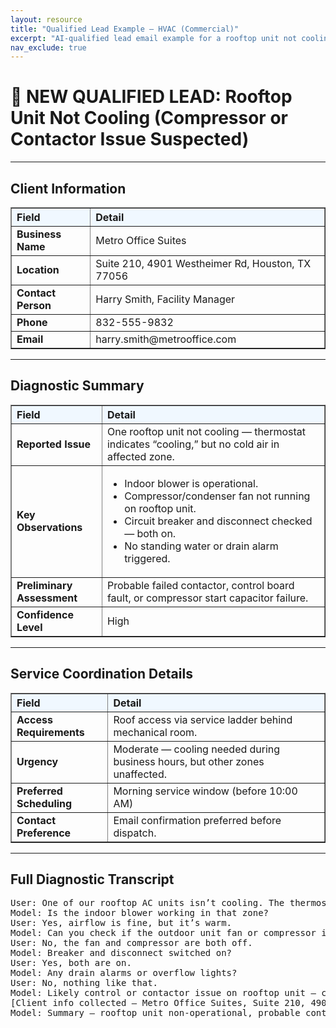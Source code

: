 ```yaml
---
layout: resource
title: "Qualified Lead Example – HVAC (Commercial)"
excerpt: "AI-qualified lead email example for a rooftop unit not cooling in an office suite—showing structured intake, diagnosis, and transcript."
nav_exclude: true
---
```


# 📧 NEW QUALIFIED LEAD: Rooftop Unit Not Cooling (Compressor or Contactor Issue Suspected)

---

## Client Information

<table border="1" cellpadding="8" cellspacing="0" style="border-collapse: collapse; width: 100%;">
  <tr style="background-color: #f0f8ff;">
    <th style="text-align: left;">Field</th>
    <th style="text-align: left;">Detail</th>
  </tr>
  <tr><td><strong>Business Name</strong></td><td>Metro Office Suites</td></tr>
  <tr><td><strong>Location</strong></td><td>Suite 210, 4901 Westheimer Rd, Houston, TX 77056</td></tr>
  <tr><td><strong>Contact Person</strong></td><td>Harry Smith, Facility Manager</td></tr>
  <tr><td><strong>Phone</strong></td><td>832-555-9832</td></tr>
  <tr><td><strong>Email</strong></td><td>harry.smith@metrooffice.com</td></tr>
</table>

---

## Diagnostic Summary

<table border="1" cellpadding="8" cellspacing="0" style="border-collapse: collapse; width: 100%;">
  <tr style="background-color: #f0f8ff;">
    <th style="text-align: left;">Field</th>
    <th style="text-align: left;">Detail</th>
  </tr>
  <tr><td><strong>Reported Issue</strong></td><td>One rooftop unit not cooling — thermostat indicates “cooling,” but no cold air in affected zone.</td></tr>
  <tr><td><strong>Key Observations</strong></td><td>
    <ul>
      <li>Indoor blower is operational.</li>
      <li>Compressor/condenser fan not running on rooftop unit.</li>
      <li>Circuit breaker and disconnect checked — both on.</li>
      <li>No standing water or drain alarm triggered.</li>
    </ul>
  </td></tr>
  <tr><td><strong>Preliminary Assessment</strong></td><td>Probable failed contactor, control board fault, or compressor start capacitor failure.</td></tr>
  <tr><td><strong>Confidence Level</strong></td><td>High</td></tr>
</table>

---

## Service Coordination Details

<table border="1" cellpadding="8" cellspacing="0" style="border-collapse: collapse; width: 100%;">
  <tr style="background-color: #f0f8ff;">
    <th style="text-align: left;">Field</th>
    <th style="text-align: left;">Detail</th>
  </tr>
  <tr><td><strong>Access Requirements</strong></td><td>Roof access via service ladder behind mechanical room.</td></tr>
  <tr><td><strong>Urgency</strong></td><td>Moderate — cooling needed during business hours, but other zones unaffected.</td></tr>
  <tr><td><strong>Preferred Scheduling</strong></td><td>Morning service window (before 10:00 AM)</td></tr>
  <tr><td><strong>Contact Preference</strong></td><td>Email confirmation preferred before dispatch.</td></tr>
</table>

---

## Full Diagnostic Transcript
<pre>
User: One of our rooftop AC units isn’t cooling. The thermostat shows “cooling,” but no cold air.
Model: Is the indoor blower working in that zone?
User: Yes, airflow is fine, but it’s warm.
Model: Can you check if the outdoor unit fan or compressor is running on the roof?
User: No, the fan and compressor are both off.
Model: Breaker and disconnect switched on?
User: Yes, both are on.
Model: Any drain alarms or overflow lights?
User: No, nothing like that.
Model: Likely control or contactor issue on rooftop unit — could also be a failed start capacitor or control board fault.
[Client info collected — Metro Office Suites, Suite 210, 4901 Westheimer Rd, 832-555-9832, harry.smith@metrooffice.com]
Model: Summary — rooftop unit non-operational, probable control or contactor fault; service requested for next business morning.
</pre>
